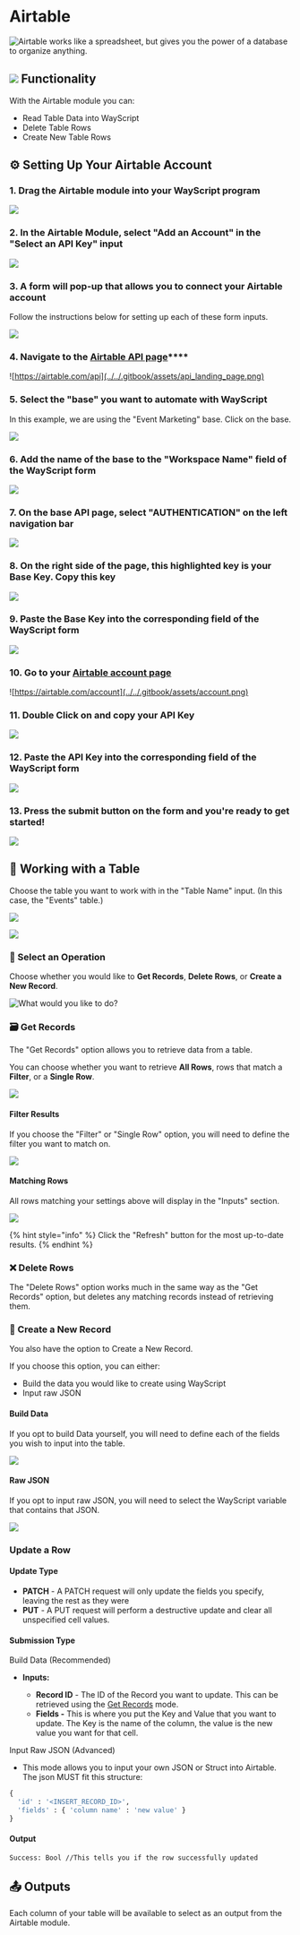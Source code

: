 # Airtable

![Airtable works like a spreadsheet, but gives you the power of a database to organize anything.](../../.gitbook/assets/airtable.png)

## ![](../../.gitbook/assets/airtable.png) Functionality

With the Airtable module you can:

* Read Table Data into WayScript
* Delete Table Rows
* Create New Table Rows

## ⚙ Setting Up Your Airtable Account

### 1. Drag the Airtable module into your WayScript program

![](../../.gitbook/assets/airtable_flow.png)

### 2. **In the Airtable Module, select "Add an Account" in the "Select an API Key" input**

![](../../.gitbook/assets/add_an_account.png)

### **3. A form will pop-up that allows you to connect your Airtable account**

Follow the instructions below for setting up each of these form inputs.

![](../../.gitbook/assets/modal.png)

### 4. Navigate to the [**Airtable API page**](https://airtable.com/api)\*\*\*\*

![https://airtable.com/api](../../.gitbook/assets/api_landing_page.png)

### **5. Select the "base" you want to automate with WayScript**

In this example, we are using the "Event Marketing" base. Click on the base.

![](../../.gitbook/assets/event_marketing.png)

### **6. Add the name of the base to the "Workspace Name" field of the WayScript form**

![](../../.gitbook/assets/table_name_input.png)

### 7. **On the base API page, select "AUTHENTICATION" on the left navigation bar**

![](../../.gitbook/assets/authentication.png)

### **8. On the right side of the page, this highlighted key is your Base Key. Copy this key**

![](../../.gitbook/assets/base_key_highlight.png)

### **9. Paste the Base Key into the corresponding field of the WayScript form**

![](../../.gitbook/assets/base_key_input.png)

### 10. Go to your [Airtable account page](https://airtable.com/account)

![https://airtable.com/account](../../.gitbook/assets/account.png)

### 11. **Double Click on and copy your API Key**

![](../../.gitbook/assets/api_key.png)

### **12. Paste the API Key into the corresponding field of the WayScript form**

![](../../.gitbook/assets/api_key_input.png)

### **13. Press the submit button on the form and you're ready to get started!**

![](../../.gitbook/assets/submitted.png)

## 💼 Working with a Table

Choose the table you want to work with in the "Table Name" input. \(In this case, the "Events" table.\)

![](../../.gitbook/assets/events.png)

![](../../.gitbook/assets/table_input.png)

### 🔎 Select an Operation

Choose whether you would like to **Get Records**, **Delete Rows**, or **Create a New Record**.

![What would you like to do?](../../.gitbook/assets/screen-shot-2019-07-15-at-7.55.25-pm.png)

### 🗃 Get Records

The "Get Records" option allows you to retrieve data from a table.

You can choose whether you want to retrieve **All Rows**, rows that match a **Filter**, or a **Single Row**.

![](../../.gitbook/assets/screen-shot-2019-07-15-at-7.55.46-pm.png)

#### Filter Results

If you choose the "Filter" or "Single Row" option, you will need to define the filter you want to match on.

![](../../.gitbook/assets/screen-shot-2019-07-15-at-7.55.59-pm.png)

#### Matching Rows

All rows matching your settings above will display in the "Inputs" section.

![](../../.gitbook/assets/screen-shot-2019-07-15-at-8.10.10-pm.png)

{% hint style="info" %}
Click the "Refresh" button for the most up-to-date results.
{% endhint %}

### ❌ Delete Rows

The "Delete Rows" option works much in the same way as the "Get Records" option, but deletes any matching records instead of retrieving them.

### 🌟 Create a New Record

You also have the option to Create a New Record. 

If you choose this option, you can either:

* Build the data you would like to create using WayScript
* Input raw JSON

#### Build Data

If you opt to build Data yourself, you will need to define each of the fields you wish to input into the table.

![](../../.gitbook/assets/screen-shot-2019-07-15-at-8.08.59-pm.png)

#### Raw JSON

If you opt to input raw JSON, you will need to select the WayScript variable that contains that JSON.

![](../../.gitbook/assets/screen-shot-2019-07-15-at-8.13.08-pm.png)

### Update a Row

#### Update Type

* **PATCH** - A PATCH request will only update the fields you specify, leaving the rest as they were
* **PUT** - A PUT request will perform a destructive update and clear all unspecified cell values.

#### Submission Type

Build Data \(Recommended\)

* **Inputs:**

  * **Record ID** - The ID of the Record you want to update. This can be retrieved using the [Get Records](airtable.md#get-records) mode.
  * **Fields -** This is where you put the Key and Value that you want to update. The Key is the name of the column, the value is the new value you want for that cell. 

Input Raw JSON \(Advanced\) 

* This mode allows you to input your own JSON or Struct into Airtable. The json MUST fit this structure:

```python
{ 
  'id' : '<INSERT_RECORD_ID>',
  'fields' : { 'column name' : 'new value' } 
}
```

#### Output

```graphql
Success: Bool //This tells you if the row successfully updated
```

## 📤 Outputs

Each column of your table will be available to select as an output from the Airtable module.

